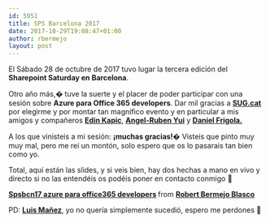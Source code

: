 ```yaml
---
id: 5951
title: SPS Barcelona 2017
date: 2017-10-29T19:08:47+01:00
author: rbermejo
layout: post
---
```

El Sábado 28 de octubre de 2017 tuvo lugar la tercera edición del **Sharepoint Saturday en Barcelona**.

Otro año más,� tuve la suerte y el placer de poder participar con una sesión sobre **Azure para Office 365 developers**. Dar mil gracias a **[SUG.cat](https://twitter.com/SUG_Cat?lang=es)** por elegirme y por montar tan magnifico evento y en particular a mis amigos y compañeros **[Edin Kapic](https://twitter.com/ekapic?lang=es)**, [**Angel-Ruben Yui**](https://twitter.com/angelrubenyui?lang=es) y [**Daniel Frigola.**](https://twitter.com/dfrigola?lang=es)<!--break-->

A los que vinisteis a mi sesión: **¡muchas gracias!**� Visteis que pinto muy muy mal, pero me reí un montón, solo espero que os lo pasarais tan bien como yo.

Total, aquí están las slides, y si veis bien, hay dos hechas a mano en vivo y directo si no las entendéis os podéis poner en contacto conmigo 🙂



<div style="margin-bottom:5px">
  <strong> <a href="https://www.slideshare.net/RobertBermejoBlasco/spsbcn17-azure-para-office365-developers" title="Spsbcn17 azure para office365 developers" target="_blank">Spsbcn17 azure para office365 developers</a> </strong> from <strong><a href="https://www.slideshare.net/RobertBermejoBlasco" target="_blank">Robert Bermejo Blasco</a></strong>
</div>

PD: [**Luis Mañez**](https://twitter.com/luismanez?lang=es), yo no quería simplemente sucedió, espero me perdones 🙂